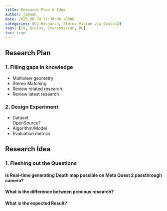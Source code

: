 ```yaml
---
title: Research Plan & Idea
author: jaeman
date: 2025-06-20 17:38:00 +0900
categories: [CV Research, Stereo Vision via Oculus2]
tags: [CV, Oculus, StereoVision, DL]
toc: true
---
```


## Research Plan

### 1. Filling gaps in knowledge

- Multiview geometry
- Stereo Matching
- Review related research
- Review latest research

### 2. Design Experiment

- Dataset  
OpenSource?
- Algorithm/Model  
- Evaluation metrics


## Research Idea

### 1. Fleshing out the Questions

#### Is Real-time generating Depth map possible on Meta Quest 2 passthrough camera?

#### What is the difference between previous research?

#### What is the expected Result?